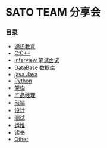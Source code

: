 # SATO TEAM 分享会

### 目录  
-  [通识教育]()
-  [C:C++]() 
-  [interview 笔试面试]()
-  [DataBase 数据库]()
-  [java Java]()
-  [Python]()
-  [架构]()
-  [产品经理]()
-  [前端]()
-  [设计]()
-  [测试]()
-  [运维]()
-  [读书]()
-  [Other]()

